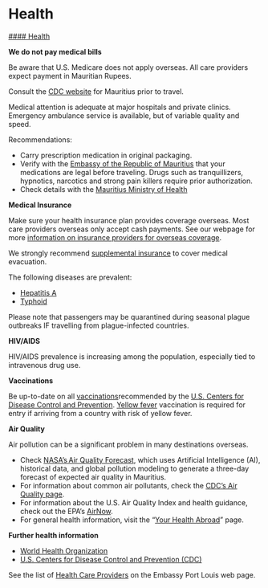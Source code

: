 # Health

[#### Health](javascript:void(0); "Health")

**We do not pay medical bills**

Be aware that U.S. Medicare does not apply overseas. All care providers expect payment in Mauritian Rupees.

Consult the [CDC website](https://wwwnc.cdc.gov/travel/destinations/traveler/none/mauritius) for Mauritius prior to travel.

Medical attention is adequate at major hospitals and private clinics. Emergency ambulance service is available, but of variable quality and speed.

Recommendations:

* Carry prescription medication in original packaging.
* Verify with the [Embassy of the Republic of Mauritius](https://govmu.org/EN/Pages/default.aspx) that your medications are legal before traveling. Drugs such as tranquillizers, hypnotics, narcotics and strong pain killers require prior authorization.
* Check details with the [Mauritius Ministry of Health](https://health.govmu.org/Pages/default.aspx)

**Medical Insurance**

Make sure your health insurance plan provides coverage overseas. Most care providers overseas only accept cash payments. See our webpage for more [information on insurance providers for overseas coverage](http://travel.state.gov/content/passports/en/go/health/insurance-providers.html).

We strongly recommend [supplemental insurance](http://travel.state.gov/content/passports/english/go/health/insurance-providers.html) to cover medical evacuation.

The following diseases are prevalent:

* [Hepatitis A](http://wwwnc.cdc.gov/travel/yellowbook/2016/infectious-diseases-related-to-travel/hepatitis-a)
* [Typhoid](http://wwwnc.cdc.gov/travel/yellowbook/2012/chapter-3-infectious-diseases-related-to-travel/typhoid-and-paratyphoid-fever)

Please note that passengers may be quarantined during seasonal plague outbreaks IF travelling from plague-infected countries.

**HIV/AIDS**

HIV/AIDS prevalence is increasing among the population, especially tied to intravenous drug use.

**Vaccinations**

Be up-to-date on all [vaccinations](https://wwwnc.cdc.gov/travel/destinations/list)recommended by the [U.S. Centers for Disease Control and Prevention](https://wwwnc.cdc.gov/travel/). [Yellow fever](https://wwwnc.cdc.gov/travel/yellowbook/2018/infectious-diseases-related-to-travel/yellow-fever#5291) vaccination is required for entry if arriving from a country with risk of yellow fever.

**Air Quality**

Air pollution can be a significant problem in many destinations overseas.

* Check [NASA’s Air Quality Forecast](https://aeronet.gsfc.nasa.gov/new_web/aqforecast), which uses Artificial Intelligence (AI), historical data, and global pollution modeling to generate a three-day forecast of expected air quality in Mauritius.
* For information about common air pollutants, check the [CDC’s Air Quality page](https://www.cdc.gov/air-quality/pollutants/).
* For information about the U.S. Air Quality Index and health guidance, check out the EPA’s [AirNow](https://www.airnow.gov/aqi/aqi-basics/).
* For general health information, visit the “[Your Health Abroad](https://travel.state.gov/content/travel/en/international-travel/before-you-go/your-health-abroad.html)” page.

**Further health information**

* [World Health Organization](https://www.who.int/)
* [U.S. Centers for Disease Control and Prevention (CDC)](https://wwwnc.cdc.gov/travel/destinations/traveler/none/mauritius)

See the list of [Health Care Providers](https://mu.usembassy.gov/u-s-citizen-services/doctors/) on the Embassy Port Louis web page.